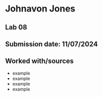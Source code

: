 # Johnavon Jones
## Lab 08
## Submission date: 11/07/2024
## Worked with/sources 
* example
* example
* example
* example
